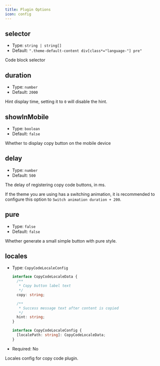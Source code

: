 ```yaml
---
title: Plugin Options
icon: config
---
```


## selector

- Type: `string | string[]`
- Default: `".theme-default-content div[class*="language-"] pre"`

Code block selector

## duration

- Type: `number`
- Default: `2000`

Hint display time, setting it to `0` will disable the hint.

## showInMobile

- Type: `boolean`
- Default: `false`

Whether to display copy button on the mobile device

## delay

- Type: `number`
- Default: `500`

The delay of registering copy code buttons, in ms.

If the theme you are using has a switching animation, it is recommended to configure this option to `Switch animation duration + 200`.

## pure

- Type: `false`
- Default: `false`

Whether generate a small simple button with pure style.

## locales

- Type: `CopyCodeLocaleConfig`

  ```ts
  interface CopyCodeLocaleData {
    /**
     * Copy button label text
     */
    copy: string;

    /**
     * Success message text after content is copied
     */
    hint: string;
  }

  interface CopyCodeLocaleConfig {
    [localePath: string]: CopyCodeLocaleData;
  }
  ```

- Required: No

Locales config for copy code plugin.

